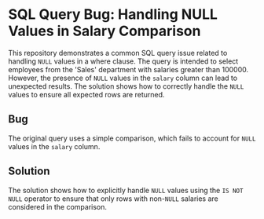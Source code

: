 # SQL Query Bug: Handling NULL Values in Salary Comparison

This repository demonstrates a common SQL query issue related to handling `NULL` values in a where clause. The query is intended to select employees from the 'Sales' department with salaries greater than 100000.  However, the presence of `NULL` values in the `salary` column can lead to unexpected results. The solution shows how to correctly handle the `NULL` values to ensure all expected rows are returned.

## Bug
The original query uses a simple comparison, which fails to account for `NULL` values in the `salary` column.

## Solution
The solution shows how to explicitly handle `NULL` values using the `IS NOT NULL` operator to ensure that only rows with non-`NULL` salaries are considered in the comparison.